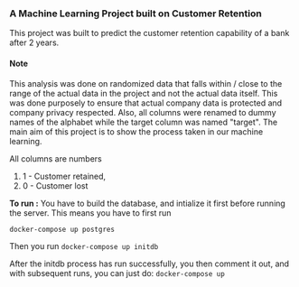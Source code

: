 ### A Machine Learning Project built on Customer Retention

This project was built to predict the customer retention capability of a bank after 2 years.

#### Note
This analysis was done on randomized data that falls within / close to the range of the actual data in the project and not the actual data itself. This was done purposely to ensure that actual company data is protected and company privacy respected. Also, all columns were renamed to dummy names of the alphabet while the target column was named "target". The main aim of this project is to show the process taken in our machine learning.

All columns are numbers

1. 1 - Customer retained,
2. 0 - Customer lost

**To run :** 
You have to build the database, and intialize it first before running the server.
This means you have to first run

```docker-compose up postgres```

Then you run
```docker-compose up initdb```

After the initdb process has run successfully, you then comment it out, and with subsequent runs, you can
just do:
```docker-compose up```